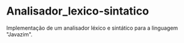 # Analisador_lexico-sintatico
Implementação de um analisador léxico e sintático para a linguagem "Javazim".
